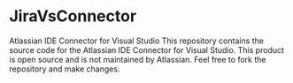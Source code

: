 # JiraVsConnector
Atlassian IDE Connector for Visual Studio This repository contains the source code for the Atlassian IDE Connector for Visual Studio. This product is open source and is not maintained by Atlassian. Feel free to fork the repository and make changes.
